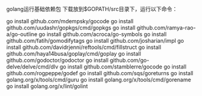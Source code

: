 golang运行基础依赖包
下载放到$GOPATH/src目录下，运行以下命令：

go install github.com/mdempsky/gocode 
go install github.com/uudashr/gopkgs/cmd/gopkgs 
go install github.com/ramya-rao-a/go-outline 
go install github.com/acroca/go-symbols 
go install github.com/fatih/gomodifytags 
go install github.com/josharian/impl 
go install github.com/davidrjenni/reftools/cmd/fillstruct 
go install github.com/haya14busa/goplay/cmd/goplay 
go install github.com/godoctor/godoctor 
go install github.com/go-delve/delve/cmd/dlv 
go install github.com/stamblerre/gocode 
go install github.com/rogpeppe/godef 
go install github.com/sqs/goreturns
go install golang.org/x/tools/cmd/guru
go install golang.org/x/tools/cmd/gorename
go install golang.org/x/lint/golint

